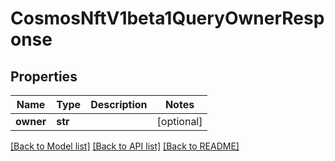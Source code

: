 # CosmosNftV1beta1QueryOwnerResponse

## Properties
Name | Type | Description | Notes
------------ | ------------- | ------------- | -------------
**owner** | **str** |  | [optional] 

[[Back to Model list]](../README.md#documentation-for-models) [[Back to API list]](../README.md#documentation-for-api-endpoints) [[Back to README]](../README.md)


